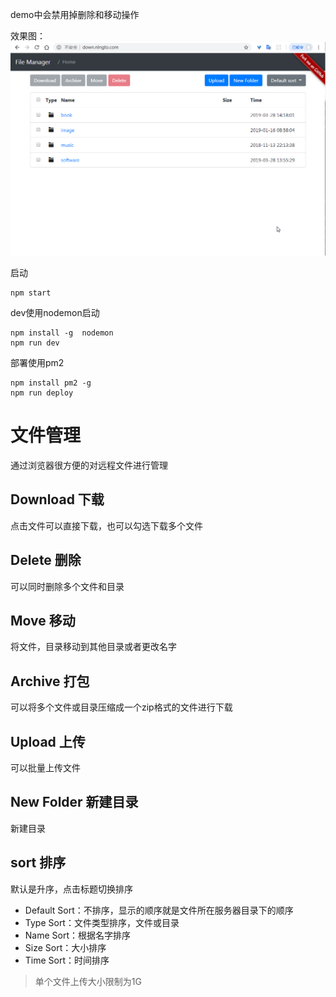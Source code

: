 demo中会禁用掉删除和移动操作

效果图：
![node_file_mng](node_file_mng.png)

启动
```
npm start
```

dev使用nodemon启动
```
npm install -g  nodemon
npm run dev
```

部署使用pm2
```
npm install pm2 -g 
npm run deploy
```

# 文件管理
通过浏览器很方便的对远程文件进行管理

## Download 下载
点击文件可以直接下载，也可以勾选下载多个文件

## Delete 删除
可以同时删除多个文件和目录

## Move 移动
将文件，目录移动到其他目录或者更改名字

## Archive 打包
可以将多个文件或目录压缩成一个zip格式的文件进行下载

## Upload 上传
可以批量上传文件

## New Folder 新建目录
新建目录

## sort 排序
默认是升序，点击标题切换排序
* Default Sort：不排序，显示的顺序就是文件所在服务器目录下的顺序  
* Type Sort：文件类型排序，文件或目录  
* Name Sort：根据名字排序  
* Size Sort：大小排序
* Time Sort：时间排序

> 单个文件上传大小限制为1G
